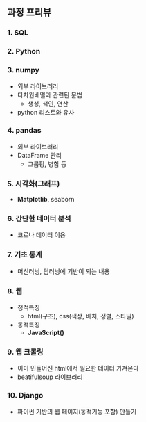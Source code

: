 ## 과정 프리뷰

### 1. SQL

### 2. Python

### 3. numpy
- 외부 라이브러리
- 다차원배열과 관련된 문법
    - 생성, 색인, 연산
- python 리스트와 유사

### 4. pandas
- 외부 라이브러리
- DataFrame 관리
    - 그룹핑, 병합 등

### 5. 시각화(그래프)
- **Matplotlib**, seaborn 

### 6. 간단한 데이터 분석
- 코로나 데이터 이용

### 7. 기초 통계
- 머신러닝, 딥러닝에 기반이 되는 내용

### 8. 웹
- 정적특징
    - html(구조), css(색상, 배치, 정렬, 스타일)
- 동적특징
    - **JavaScript()**

### 9. 웹 크롤링
- 이미 민들어진 html에서 필요한 데이터 가져온다
- beatifulsoup 라이브러리

### 10. Django
- 파이썬 기반의 웹 페이지(동적기능 포함) 만들기
